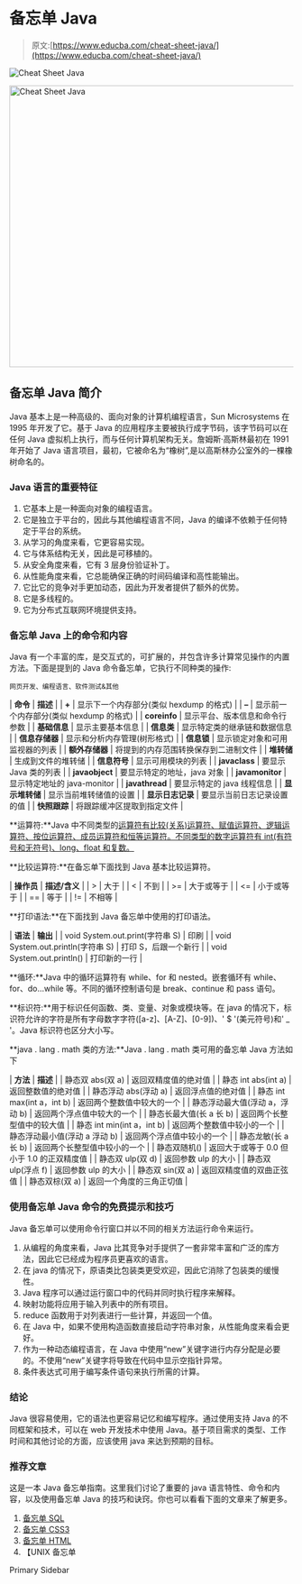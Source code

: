 # 备忘单 Java

> 原文:[https://www.educba.com/cheat-sheet-java/](https://www.educba.com/cheat-sheet-java/)

![Cheat Sheet Java](../Images/43283db3be527150b6316a22b5a6a334.png)

<noscript><img class="alignnone size-full wp-image-299355" src="../Images/43283db3be527150b6316a22b5a6a334.png" alt="Cheat Sheet Java" width="900" height="500" data-original-src="https://cdn.educba.com/academy/wp-content/uploads/2018/10/Cheat-Sheet-Java-.jpg"/></noscript>

## 备忘单 Java 简介

Java 基本上是一种高级的、面向对象的计算机编程语言，Sun Microsystems 在 1995 年开发了它。基于 Java 的应用程序主要被执行成字节码，该字节码可以在任何 Java 虚拟机上执行，而与任何计算机架构无关。詹姆斯·高斯林最初在 1991 年开始了 Java 语言项目，最初，它被命名为“橡树”,是以高斯林办公室外的一棵橡树命名的。

### Java 语言的重要特征

1.  它基本上是一种面向对象的编程语言。
2.  它是独立于平台的，因此与其他编程语言不同，Java 的编译不依赖于任何特定于平台的系统。
3.  从学习的角度来看，它更容易实现。
4.  它与体系结构无关，因此是可移植的。
5.  从安全角度来看，它有 3 层身份验证补丁。
6.  从性能角度来看，它总能确保正确的时间码编译和高性能输出。
7.  它比它的竞争对手更加动态，因此为开发者提供了额外的优势。
8.  它是多线程的。
9.  它为分布式互联网环境提供支持。

### 备忘单 Java 上的命令和内容

Java 有一个丰富的库，是交互式的，可扩展的，并包含许多计算常见操作的内置方法。下面是提到的 Java 命令备忘单，它执行不同种类的操作:

<small>网页开发、编程语言、软件测试&其他</small>

| **命令** | **描述** |
| **+** | 显示下一个内存部分(类似 hexdump 的格式) |
| **–** | 显示前一个内存部分(类似 hexdump 的格式) |
| **coreinfo** | 显示平台、版本信息和命令行参数 |
| **基础信息** | 显示主要基本信息 |
| **信息类** | 显示特定类的继承链和数据信息 |
| **信息存储器** | 显示和分析内存管理(树形格式) |
| **信息锁** | 显示锁定对象和可用监视器的列表 |
| **额外存储器** | 将提到的内存范围转换保存到二进制文件 |
| **堆转储** | 生成到文件的堆转储 |
| **信息符号** | 显示可用模块的列表 |
| **javaclass** | 要显示 Java 类的列表 |
| **javaobject** | 要显示特定的地址，java 对象 |
| **javamonitor** | 显示特定地址的 java-monitor |
| **javathread** | 要显示特定的 java 线程信息 |
| **显示堆转储** | 显示当前堆转储值的设置 |
| **显示日志记录** | 要显示当前日志记录设置的值 |
| **快照跟踪** | 将跟踪缓冲区提取到指定文件 |

**运算符:**Java 中不同类型的[运算符有比较(关系)运算符、赋值运算符、逻辑运算符、按位运算符、成员运算符和恒等运算符。不同类型的数字运算符有 int(有符号和无符号)、long、float 和复数。](https://www.educba.com/java-operators/)

**比较运算符:**在备忘单下面找到 Java 基本比较运算符。

| **操作员** | **描述/含义** |
| > | 大于 |
| < | 不到 |
| >= | 大于或等于 |
| <= | 小于或等于 |
| == | 等于 |
| != | 不相等 |

**打印语法:**在下面找到 Java 备忘单中使用的打印语法。

| **语法** | **输出** |
| void System.out.print(字符串 S) | 印刷 |
| void System.out.println(字符串 S) | 打印 S，后跟一个新行 |
| void System.out.println() | 打印新的一行 |

**循环:**Java 中的循环运算符有 while、for 和 nested。嵌套循环有 while、for、do…while 等。不同的循环控制语句是 break、continue 和 pass 语句。

**标识符:**用于标识任何函数、类、变量、对象或模块等。在 java 的情况下，标识符允许的字符是所有字母数字字符([a-z]、[A-Z]、[0-9])、' $ '(美元符号)和' _ '。Java 标识符也区分大小写。

**java . lang . math 类的方法:**Java . lang . math 类可用的备忘单 Java 方法如下

| **方法** | **描述** |
| 静态双 abs(双 a) | 返回双精度值的绝对值 |
| 静态 int abs(int a) | 返回整数值的绝对值 |
| 静态浮动 abs(浮动 a) | 返回浮点值的绝对值 |
| 静态 int max(int a，int b) | 返回两个整数值中较大的一个 |
| 静态浮动最大值(浮动 a，浮动 b) | 返回两个浮点值中较大的一个 |
| 静态长最大值(长 a 长 b) | 返回两个长整型值中的较大值 |
| 静态 int min(int a，int b) | 返回两个整数值中较小的一个 |
| 静态浮动最小值(浮动 a 浮动 b) | 返回两个浮点值中较小的一个 |
| 静态龙敏(长 a 长 b) | 返回两个长整型值中较小的一个 |
| 静态双随机() | 返回大于或等于 0.0 但小于 1.0 的正双精度值 |
| 静态双 ulp(双 d) | 返回参数 ulp 的大小 |
| 静态双 ulp(浮点 f) | 返回参数 ulp 的大小 |
| 静态双 sin(双 a) | 返回双精度值的双曲正弦值 |
| 静态双棕(双 a) | 返回一个角度的三角正切值 |

### 使用备忘单 Java 命令的免费提示和技巧

Java 备忘单可以使用命令行窗口并以不同的相关方法运行命令来运行。

1.  从编程的角度来看，Java 比其竞争对手提供了一套非常丰富和广泛的库方法，因此它已经成为程序员更喜欢的语言。
2.  在 java 的情况下，原语类比包装类更受欢迎，因此它消除了包装类的缓慢性。
3.  Java 程序可以通过运行窗口中的代码并同时执行程序来解释。
4.  映射功能将应用于输入列表中的所有项目。
5.  reduce 函数用于对列表进行一些计算，并返回一个值。
6.  在 Java 中，如果不使用构造函数直接启动字符串对象，从性能角度来看会更好。
7.  作为一种动态编程语言，在 Java 中使用“new”关键字进行内存分配是必要的。不使用“new”关键字将导致在代码中显示空指针异常。
8.  条件表达式可用于编写条件语句来执行所需的计算。

### 结论

Java 很容易使用，它的语法也更容易记忆和编写程序。通过使用支持 Java 的不同框架和技术，可以在 web 开发技术中使用 Java。基于项目需求的类型、工作时间和其他讨论的方面，应该使用 java 来达到预期的目标。

### 推荐文章

这是一本 Java 备忘单指南。这里我们讨论了重要的 java 语言特性、命令和内容，以及使用备忘单 Java 的技巧和诀窍。你也可以看看下面的文章来了解更多。

1.  [备忘单 SQL](https://www.educba.com/cheat-sheet-sql/)
2.  [备忘单 CSS3](https://www.educba.com/cheat-sheet-css3/)
3.  [备忘单 HTML](https://www.educba.com/cheat-sheet-html/)
4.  【UNIX 备忘单

<footer class="entry-footer">

<aside class="sidebar sidebar-primary widget-area" role="complementary" aria-label="Primary Sidebar">Primary Sidebar</aside>

</footer>